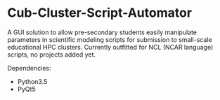 # Cub-Cluster-Script-Automator
A GUI solution to allow pre-secondary students easily manipulate parameters in scientific modeling scripts for submission to small-scale educational HPC clusters.  Currently outfitted for NCL (NCAR language) scripts, no projects added yet.

Dependencies:
* Python3.5
* PyQt5

